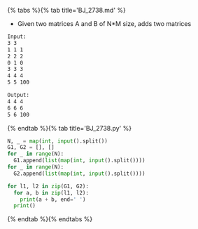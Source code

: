 {% tabs %}{% tab title='BJ_2738.md' %}

* Given two matrices A and B of N*M size, adds two matrices

```txt
Input:
3 3
1 1 1
2 2 2
0 1 0
3 3 3
4 4 4
5 5 100

Output:
4 4 4
6 6 6
5 6 100
```

{% endtab %}{% tab title='BJ_2738.py' %}

```py
N, _ = map(int, input().split())
G1, G2 = [], []
for _ in range(N):
  G1.append(list(map(int, input().split())))
for _ in range(N):
  G2.append(list(map(int, input().split())))

for l1, l2 in zip(G1, G2):
  for a, b in zip(l1, l2):
    print(a + b, end=' ')
  print()
```

{% endtab %}{% endtabs %}
